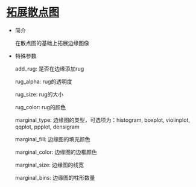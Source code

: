 # [拓展散点图](/basic/extended-scatter)

- 简介

  在散点图的基础上拓展边缘图像

- 特殊参数

  add_rug: 是否在边缘添加rug

  rug_alpha: rug的透明度

  rug_size: rug的大小

  rug_color: rug的颜色

  marginal_type: 边缘图的类型，可选项为：histogram, boxplot, violinplot, qqplot, ppplot, densigram

  marginal_fill: 边缘图的填充颜色

  marginal_color: 边缘图的边框颜色

  marginal_size: 边缘图的线宽

  marginal_bins: 边缘图的柱形数量


